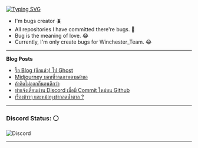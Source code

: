 [![Typing SVG](https://readme-typing-svg.herokuapp.com?font=Kanit&size=30&color=FF5E5E&vCenter=true&height=48&lines=Hello+world.+I'm+Pickyzz.+%F0%9F%91%8B)](https://git.io/typing-svg)
 - I'm bugs creator 🪲
 - All repositories I have committed there're bugs. 🎃
 - Bug is the meaning of love. 😂
 - Currently, I'm only create bugs for Winchester_Team. 😂

-------
**Blog Posts**

<!-- BLOG-POST-LIST:START -->
- [รื้อ Blog &lpar;อีกแล้ว&rpar; ไป Ghost](https://pickyzz.dev/change-blog-stack-again/)
- [Midjourney บอทที่วาดภาพตามคำขอ](https://pickyzz.dev/midjourney-discord-bot/)
- [ถ้าคิดไม่ออกก็นอนดีกว่า](https://pickyzz.dev/sleep-can-help-your-work/)
- [ทำแจ้งเตือนผ่าน Discord เมื่อมี Commit ใหม่บน Github](https://pickyzz.dev/github-to-discord-weebhook/)
- [เรื่องข้าวๆ และหม้อหุงข้าวลดน้ำตาล ?](https://pickyzz.dev/eruue-ngkhaaw-aelahm-hungkhaawldnamtaal/)
<!-- BLOG-POST-LIST:END -->

-------

<!-- **Recent played**

[![spotify-github-profile](https://spotify-github-profile.vercel.app/api/view?uid=22llhxowcxkv2mjpbpwnciooa&cover_image=true&theme=natemoo-re&bar_color=00b3ff&bar_color_cover=false)](https://spotify-github-profile.vercel.app/api/view?uid=22llhxowcxkv2mjpbpwnciooa&redirect=true)

------- -->

### Discord Status: ⚪

![Discord](https://lanyard-profile-readme.vercel.app/api/77791675115642880?hideTimestamp=false&idleMessage=No+activity+now...&hideDiscrim=true&hideTimestamp=true)

-------
